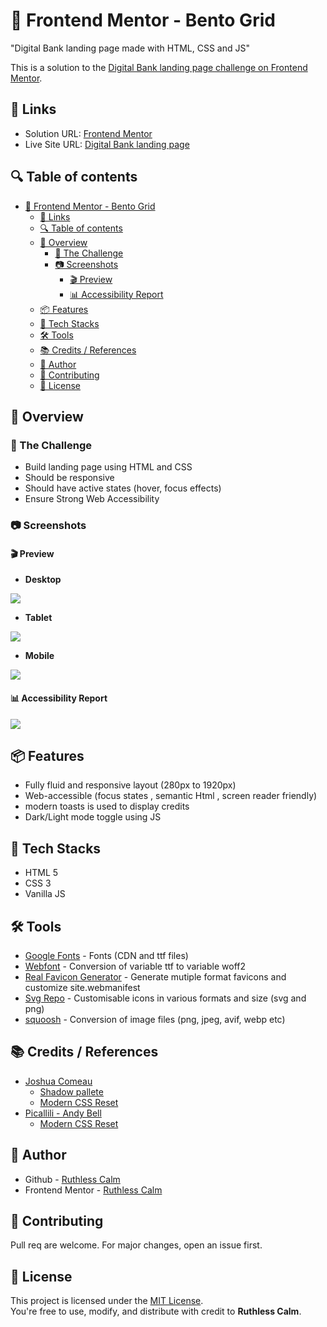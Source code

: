# 🚀 Frontend Mentor - Bento Grid
"Digital Bank landing page made with HTML, CSS and JS"

This is a solution to the [Digital Bank landing page challenge on Frontend Mentor](https://www.frontendmentor.io/challenges/digital-bank-landing-page-WaUhkoDN).

## 🔗 Links 
- Solution URL: [Frontend Mentor](https://www.frontendmentor.io/solutions/-pixel-perfect-fluid-landing-page-and-395400-accessibility-S0TnVjsxuB)
- Live Site URL: [Digital Bank landing page](https://ruthlesscalm.github.io/frontend-mentor-projects/digitalbank-landing-page/)

## 🔍 Table of contents

- [🚀 Frontend Mentor - Bento Grid](#-frontend-mentor---bento-grid)
  - [🔗 Links](#-links)
  - [🔍 Table of contents](#-table-of-contents)
  - [📔 Overview](#-overview)
    - [🎯 The Challenge](#-the-challenge)
    - [📷 Screenshots](#-screenshots)
      - [🎬 Preview](#-preview)
      - [📊 Accessibility Report](#-accessibility-report)
  - [📦 Features](#-features)
  - [📌 Tech Stacks](#-tech-stacks)
  - [🛠️ Tools](#️-tools)
  - [📚 Credits /  References](#-credits---references)
  - [👤 Author](#-author)
  - [🤝 Contributing](#-contributing)
  - [📄 License](#-license)
    

## 📔 Overview

### 🎯 The Challenge

- Build landing page using HTML and CSS
- Should be responsive
- Should have active states (hover, focus effects)
- Ensure Strong Web Accessibility

### 📷 Screenshots

#### 🎬 Preview

- **Desktop** 

![](./screenshots/desktop.webp)

- **Tablet** 

![](./screenshots/tablet.webp)

- **Mobile** 

![](./screenshots/mobile.webp)

#### 📊 Accessibility Report

![](./screenshots/accessibility.webp)

## 📦 Features

- Fully fluid and responsive layout (280px to 1920px)
- Web-accessible (focus states , semantic Html , screen reader friendly)
- modern toasts is used to display credits
- Dark/Light mode toggle using JS

## 📌 Tech Stacks

- HTML 5
- CSS 3
- Vanilla JS

## 🛠️ Tools

- [Google Fonts](https://fonts.google.com/?preview.text=Nature) - Fonts (CDN and ttf files)
- [Webfont](https://webfont.yabe.land/en/misc/convert-ttf-woff2/) - Conversion of variable ttf to variable woff2
- [Real Favicon Generator](https://realfavicongenerator.net) - Generate mutiple format favicons and customize site.webmanifest
- [Svg Repo](https://www.svgrepo.com/) - Customisable icons in various formats and size (svg and png)
- [squoosh](https://squoosh.app/) - Conversion of image files (png, jpeg, avif, webp etc)

## 📚 Credits /  References

- [Joshua Comeau](https://www.joshwcomeau.com/)
    - [Shadow pallete](https://www.joshwcomeau.com/shadow-palette/)
    - [Modern CSS Reset](https://www.joshwcomeau.com/css/custom-css-reset/)
- [Picallili - Andy Bell](https://piccalil.li/author/andy-bell/)
    - [Modern CSS Reset](https://piccalil.li/blog/a-more-modern-css-reset/)

## 👤 Author

- Github - [Ruthless Calm](https://github.com/ruthlesscalm)
- Frontend Mentor - [Ruthless Calm](https://www.frontendmentor.io/profile/ruthlesscalm)

## 🤝 Contributing

Pull req are welcome. For major changes, open an issue first.

## 📄 License

This project is licensed under the [MIT License](../LICENSE).  
You're free to use, modify, and distribute with credit to **Ruthless Calm**.
